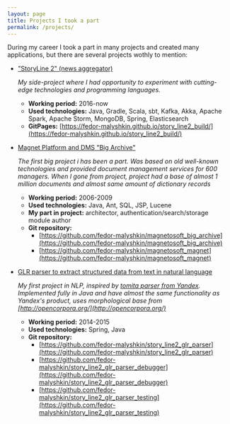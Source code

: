 ```yaml
---
layout: page
title: Projects I took a part
permalink: /projects/
---
```


During my career I took a part in many projects and created many applications,
but there are several projects wothly to mention:


* ["StoryLine 2" (news aggregator)](/projects/story_line2)

  _My side-project where I had opportunity to experiment with cutting-edge technologies and programming languages._
  * **Working period:** 2016-now
  * **Used technologies:** Java, Gradle, Scala, sbt, Kafka, Akka, Apache Spark, Apache Storm, MongoDB, Spring, Elasticsearch
  * **GitPages:** [https://fedor-malyshkin.github.io/story_line2_build/](https://fedor-malyshkin.github.io/story_line2_build/)


* [Magnet Platform and DMS "Big Archive"](/projects/magnet_big_archive)

  _The first big project i has been a part. Was based on old well-known technologies and  provided document management services for 600 managers. When I gone from project, project had a base of almost 1 million documents and almost same amount of dictionary records_
  * **Working period:** 2006-2009
  * **Used technologies:** Java, Ant, SQL, JSP, Lucene
  * **My part in project:** architector, authentication/search/storage module author
  * **Git repository:**
  	* [https://github.com/fedor-malyshkin/magnetosoft_big_archive](https://github.com/fedor-malyshkin/magnetosoft_big_archive)
  	* [https://github.com/fedor-malyshkin/magnetosoft_magnet](https://github.com/fedor-malyshkin/magnetosoft_magnet)


* [GLR parser to extract structured data from text in natural language](/projects/glr_parser)

  _My first project in NLP, inspired by [tomita parser from Yandex](https://tech.yandex.ru/tomita/). Implemented fully in Java and have almost the same functionality as Yandex's product, uses morphological base from [http://opencorpora.org/](http://opencorpora.org/)_
  * **Working period:** 2014-2015
  * **Used technologies:** Spring, Java
  * **Git repository:**
  	* [https://github.com/fedor-malyshkin/story_line2_glr_parser](https://github.com/fedor-malyshkin/story_line2_glr_parser)
  	* [https://github.com/fedor-malyshkin/story_line2_glr_parser_debugger](https://github.com/fedor-malyshkin/story_line2_glr_parser_debugger)
  	* [https://github.com/fedor-malyshkin/story_line2_glr_parser_testing](https://github.com/fedor-malyshkin/story_line2_glr_parser_testing)
